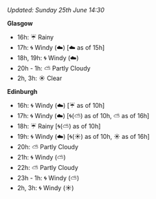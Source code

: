 *Updated: Sunday 25th June 14:30*

**Glasgow**

* 16h: :umbrella: Rainy
* 17h: :cyclone: Windy (:cloud:) [:cloud: as of 15h]
* 18h, 19h: :cyclone: Windy (:cloud:)
* 20h - 1h: :partly_sunny: Partly Cloudy
* 2h, 3h: :sunny: Clear

**Edinburgh**

* 16h: :cyclone: Windy (:cloud:) [:umbrella: as of 10h]
* 17h: :cyclone: Windy (:cloud:) [:cyclone:(:partly_sunny:) as of 10h, :partly_sunny: as of 16h]
* 18h: :umbrella: Rainy [:cyclone:(:partly_sunny:) as of 10h]
* 19h: :cyclone: Windy (:cloud:) [:cyclone:(:sunny:) as of 10h, :sunny: as of 16h]
* 20h: :partly_sunny: Partly Cloudy
* 21h: :cyclone: Windy (:partly_sunny:)
* 22h: :partly_sunny: Partly Cloudy
* 23h - 1h: :cyclone: Windy (:partly_sunny:)
* 2h, 3h: :cyclone: Windy (:sunny:)
